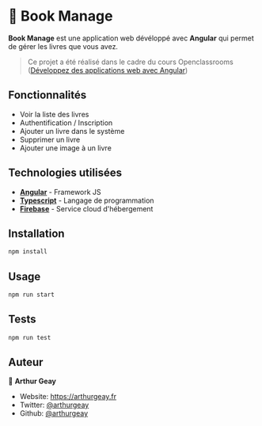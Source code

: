 # 📖 Book Manage

**Book Manage** est une application web dévéloppé avec **Angular** qui permet de gérer les livres que vous avez.
> Ce projet a été réalisé dans le cadre du cours Openclassrooms ([Développez des applications web avec Angular](https://openclassrooms.com/fr/courses/4668271-developpez-avec-angular))

## Fonctionnalités
- Voir la liste des livres
- Authentification / Inscription
- Ajouter un livre dans le système
- Supprimer un livre
- Ajouter une image à un livre

## Technologies utilisées

- **[Angular](https://angular.io/)** - Framework JS
- **[Typescript](https://www.typescriptlang.org/)** - Langage de programmation
- **[Firebase](https://firebase.google.com/?hl=fr)** - Service cloud d'hébergement

## Installation

```sh
npm install
```

## Usage

```sh
npm run start
```

## Tests

```sh
npm run test
```

## Auteur

👤 **Arthur Geay**

* Website: https://arthurgeay.fr
* Twitter: [@arthurgeay](https://twitter.com/arthurgeay)
* Github: [@arthurgeay](https://github.com/arthurgeay)
